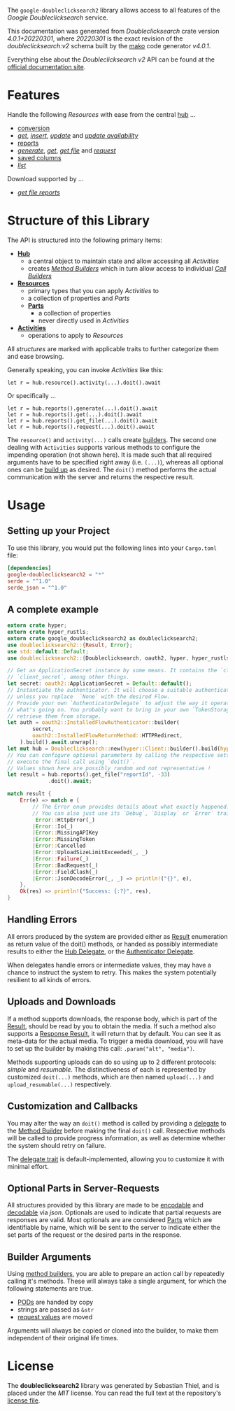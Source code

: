 <!---
DO NOT EDIT !
This file was generated automatically from 'src/generator/templates/api/README.md.mako'
DO NOT EDIT !
-->
The `google-doubleclicksearch2` library allows access to all features of the *Google Doubleclicksearch* service.

This documentation was generated from *Doubleclicksearch* crate version *4.0.1+20220301*, where *20220301* is the exact revision of the *doubleclicksearch:v2* schema built by the [mako](http://www.makotemplates.org/) code generator *v4.0.1*.

Everything else about the *Doubleclicksearch* *v2* API can be found at the
[official documentation site](https://developers.google.com/search-ads).
# Features

Handle the following *Resources* with ease from the central [hub](https://docs.rs/google-doubleclicksearch2/4.0.1+20220301/google_doubleclicksearch2/Doubleclicksearch) ... 

* [conversion](https://docs.rs/google-doubleclicksearch2/4.0.1+20220301/google_doubleclicksearch2/api::Conversion)
 * [*get*](https://docs.rs/google-doubleclicksearch2/4.0.1+20220301/google_doubleclicksearch2/api::ConversionGetCall), [*insert*](https://docs.rs/google-doubleclicksearch2/4.0.1+20220301/google_doubleclicksearch2/api::ConversionInsertCall), [*update*](https://docs.rs/google-doubleclicksearch2/4.0.1+20220301/google_doubleclicksearch2/api::ConversionUpdateCall) and [*update availability*](https://docs.rs/google-doubleclicksearch2/4.0.1+20220301/google_doubleclicksearch2/api::ConversionUpdateAvailabilityCall)
* [reports](https://docs.rs/google-doubleclicksearch2/4.0.1+20220301/google_doubleclicksearch2/api::Report)
 * [*generate*](https://docs.rs/google-doubleclicksearch2/4.0.1+20220301/google_doubleclicksearch2/api::ReportGenerateCall), [*get*](https://docs.rs/google-doubleclicksearch2/4.0.1+20220301/google_doubleclicksearch2/api::ReportGetCall), [*get file*](https://docs.rs/google-doubleclicksearch2/4.0.1+20220301/google_doubleclicksearch2/api::ReportGetFileCall) and [*request*](https://docs.rs/google-doubleclicksearch2/4.0.1+20220301/google_doubleclicksearch2/api::ReportRequestCall)
* [saved columns](https://docs.rs/google-doubleclicksearch2/4.0.1+20220301/google_doubleclicksearch2/api::SavedColumn)
 * [*list*](https://docs.rs/google-doubleclicksearch2/4.0.1+20220301/google_doubleclicksearch2/api::SavedColumnListCall)


Download supported by ...

* [*get file reports*](https://docs.rs/google-doubleclicksearch2/4.0.1+20220301/google_doubleclicksearch2/api::ReportGetFileCall)



# Structure of this Library

The API is structured into the following primary items:

* **[Hub](https://docs.rs/google-doubleclicksearch2/4.0.1+20220301/google_doubleclicksearch2/Doubleclicksearch)**
    * a central object to maintain state and allow accessing all *Activities*
    * creates [*Method Builders*](https://docs.rs/google-doubleclicksearch2/4.0.1+20220301/google_doubleclicksearch2/client::MethodsBuilder) which in turn
      allow access to individual [*Call Builders*](https://docs.rs/google-doubleclicksearch2/4.0.1+20220301/google_doubleclicksearch2/client::CallBuilder)
* **[Resources](https://docs.rs/google-doubleclicksearch2/4.0.1+20220301/google_doubleclicksearch2/client::Resource)**
    * primary types that you can apply *Activities* to
    * a collection of properties and *Parts*
    * **[Parts](https://docs.rs/google-doubleclicksearch2/4.0.1+20220301/google_doubleclicksearch2/client::Part)**
        * a collection of properties
        * never directly used in *Activities*
* **[Activities](https://docs.rs/google-doubleclicksearch2/4.0.1+20220301/google_doubleclicksearch2/client::CallBuilder)**
    * operations to apply to *Resources*

All *structures* are marked with applicable traits to further categorize them and ease browsing.

Generally speaking, you can invoke *Activities* like this:

```Rust,ignore
let r = hub.resource().activity(...).doit().await
```

Or specifically ...

```ignore
let r = hub.reports().generate(...).doit().await
let r = hub.reports().get(...).doit().await
let r = hub.reports().get_file(...).doit().await
let r = hub.reports().request(...).doit().await
```

The `resource()` and `activity(...)` calls create [builders][builder-pattern]. The second one dealing with `Activities` 
supports various methods to configure the impending operation (not shown here). It is made such that all required arguments have to be 
specified right away (i.e. `(...)`), whereas all optional ones can be [build up][builder-pattern] as desired.
The `doit()` method performs the actual communication with the server and returns the respective result.

# Usage

## Setting up your Project

To use this library, you would put the following lines into your `Cargo.toml` file:

```toml
[dependencies]
google-doubleclicksearch2 = "*"
serde = "^1.0"
serde_json = "^1.0"
```

## A complete example

```Rust
extern crate hyper;
extern crate hyper_rustls;
extern crate google_doubleclicksearch2 as doubleclicksearch2;
use doubleclicksearch2::{Result, Error};
use std::default::Default;
use doubleclicksearch2::{Doubleclicksearch, oauth2, hyper, hyper_rustls};

// Get an ApplicationSecret instance by some means. It contains the `client_id` and 
// `client_secret`, among other things.
let secret: oauth2::ApplicationSecret = Default::default();
// Instantiate the authenticator. It will choose a suitable authentication flow for you, 
// unless you replace  `None` with the desired Flow.
// Provide your own `AuthenticatorDelegate` to adjust the way it operates and get feedback about 
// what's going on. You probably want to bring in your own `TokenStorage` to persist tokens and
// retrieve them from storage.
let auth = oauth2::InstalledFlowAuthenticator::builder(
        secret,
        oauth2::InstalledFlowReturnMethod::HTTPRedirect,
    ).build().await.unwrap();
let mut hub = Doubleclicksearch::new(hyper::Client::builder().build(hyper_rustls::HttpsConnectorBuilder::new().with_native_roots().https_or_http().enable_http1().enable_http2().build()), auth);
// You can configure optional parameters by calling the respective setters at will, and
// execute the final call using `doit()`.
// Values shown here are possibly random and not representative !
let result = hub.reports().get_file("reportId", -33)
             .doit().await;

match result {
    Err(e) => match e {
        // The Error enum provides details about what exactly happened.
        // You can also just use its `Debug`, `Display` or `Error` traits
         Error::HttpError(_)
        |Error::Io(_)
        |Error::MissingAPIKey
        |Error::MissingToken
        |Error::Cancelled
        |Error::UploadSizeLimitExceeded(_, _)
        |Error::Failure(_)
        |Error::BadRequest(_)
        |Error::FieldClash(_)
        |Error::JsonDecodeError(_, _) => println!("{}", e),
    },
    Ok(res) => println!("Success: {:?}", res),
}

```
## Handling Errors

All errors produced by the system are provided either as [Result](https://docs.rs/google-doubleclicksearch2/4.0.1+20220301/google_doubleclicksearch2/client::Result) enumeration as return value of
the doit() methods, or handed as possibly intermediate results to either the 
[Hub Delegate](https://docs.rs/google-doubleclicksearch2/4.0.1+20220301/google_doubleclicksearch2/client::Delegate), or the [Authenticator Delegate](https://docs.rs/yup-oauth2/*/yup_oauth2/trait.AuthenticatorDelegate.html).

When delegates handle errors or intermediate values, they may have a chance to instruct the system to retry. This 
makes the system potentially resilient to all kinds of errors.

## Uploads and Downloads
If a method supports downloads, the response body, which is part of the [Result](https://docs.rs/google-doubleclicksearch2/4.0.1+20220301/google_doubleclicksearch2/client::Result), should be
read by you to obtain the media.
If such a method also supports a [Response Result](https://docs.rs/google-doubleclicksearch2/4.0.1+20220301/google_doubleclicksearch2/client::ResponseResult), it will return that by default.
You can see it as meta-data for the actual media. To trigger a media download, you will have to set up the builder by making
this call: `.param("alt", "media")`.

Methods supporting uploads can do so using up to 2 different protocols: 
*simple* and *resumable*. The distinctiveness of each is represented by customized 
`doit(...)` methods, which are then named `upload(...)` and `upload_resumable(...)` respectively.

## Customization and Callbacks

You may alter the way an `doit()` method is called by providing a [delegate](https://docs.rs/google-doubleclicksearch2/4.0.1+20220301/google_doubleclicksearch2/client::Delegate) to the 
[Method Builder](https://docs.rs/google-doubleclicksearch2/4.0.1+20220301/google_doubleclicksearch2/client::CallBuilder) before making the final `doit()` call. 
Respective methods will be called to provide progress information, as well as determine whether the system should 
retry on failure.

The [delegate trait](https://docs.rs/google-doubleclicksearch2/4.0.1+20220301/google_doubleclicksearch2/client::Delegate) is default-implemented, allowing you to customize it with minimal effort.

## Optional Parts in Server-Requests

All structures provided by this library are made to be [encodable](https://docs.rs/google-doubleclicksearch2/4.0.1+20220301/google_doubleclicksearch2/client::RequestValue) and 
[decodable](https://docs.rs/google-doubleclicksearch2/4.0.1+20220301/google_doubleclicksearch2/client::ResponseResult) via *json*. Optionals are used to indicate that partial requests are responses 
are valid.
Most optionals are are considered [Parts](https://docs.rs/google-doubleclicksearch2/4.0.1+20220301/google_doubleclicksearch2/client::Part) which are identifiable by name, which will be sent to 
the server to indicate either the set parts of the request or the desired parts in the response.

## Builder Arguments

Using [method builders](https://docs.rs/google-doubleclicksearch2/4.0.1+20220301/google_doubleclicksearch2/client::CallBuilder), you are able to prepare an action call by repeatedly calling it's methods.
These will always take a single argument, for which the following statements are true.

* [PODs][wiki-pod] are handed by copy
* strings are passed as `&str`
* [request values](https://docs.rs/google-doubleclicksearch2/4.0.1+20220301/google_doubleclicksearch2/client::RequestValue) are moved

Arguments will always be copied or cloned into the builder, to make them independent of their original life times.

[wiki-pod]: http://en.wikipedia.org/wiki/Plain_old_data_structure
[builder-pattern]: http://en.wikipedia.org/wiki/Builder_pattern
[google-go-api]: https://github.com/google/google-api-go-client

# License
The **doubleclicksearch2** library was generated by Sebastian Thiel, and is placed 
under the *MIT* license.
You can read the full text at the repository's [license file][repo-license].

[repo-license]: https://github.com/Byron/google-apis-rsblob/main/LICENSE.md

